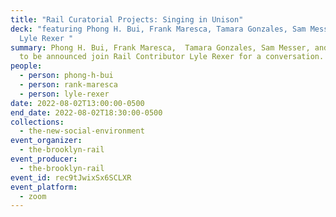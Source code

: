 ```yaml
---
title: "Rail Curatorial Projects: Singing in Unison"
deck: "featuring Phong H. Bui, Frank Maresca, Tamara Gonzales, Sam Messer, and
  Lyle Rexer "
summary: Phong H. Bui, Frank Maresca,  Tamara Gonzales, Sam Messer, and others
  to be announced join Rail Contributor Lyle Rexer for a conversation.
people:
  - person: phong-h-bui
  - person: rank-maresca
  - person: lyle-rexer
date: 2022-08-02T13:00:00-0500
end_date: 2022-08-02T18:30:00-0500
collections:
  - the-new-social-environment
event_organizer:
  - the-brooklyn-rail
event_producer:
  - the-brooklyn-rail
event_id: rec9tJwixSx6SCLXR
event_platform:
  - zoom
---
```

